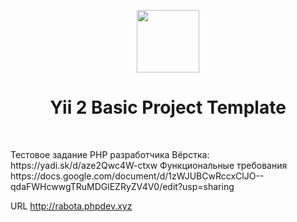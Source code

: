 <p align="center">
    <a href="https://github.com/yiisoft" target="_blank">
        <img src="https://avatars0.githubusercontent.com/u/993323" height="100px">
    </a>
    <h1 align="center">Yii 2 Basic Project Template</h1>
    <br>
</p>
Тестовое задание PHP разработчика
Вёрстка: https://yadi.sk/d/aze2Qwc4W-ctxw 
Функциональные требования https://docs.google.com/document/d/1zWJUBCwRccxClJO--qdaFWHcwwgTRuMDGlEZRyZV4V0/edit?usp=sharing

URL http://rabota.phpdev.xyz
